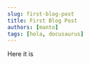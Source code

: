 ```yaml
---
slug: first-blog-post
title: First Blog Post
authors: [manto]
tags: [hola, docusaurus]
---
```


Here it is
